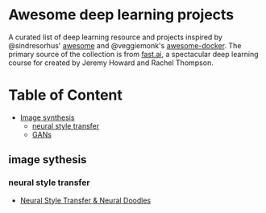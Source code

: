 # Awesome deep learning projects
A curated list of deep learning resource and projects inspired by @sindresorhus' [awesome](https://github.com/sindresorhus/awesome) and @veggiemonk's [awesome-docker](https://github.com/veggiemonk/awesome-docker). The primary source of the collection is from [fast.ai](http://course.fast.ai/), a spectacular deep learning course for created by Jeremy Howard and Rachel Thompson.

# Table of Content
- [Image synthesis](#image-sythesis)
  * [neural style transfer](#neural-style)
  * [GANs](#gans)


## image sythesis

### neural style transfer
- [Neural Style Transfer & Neural Doodles](https://github.com/titu1994/Neural-Style-Transfer)
